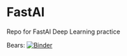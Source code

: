 # FastAI
Repo for FastAI Deep Learning practice

Bears: [![Binder](https://mybinder.org/badge_logo.svg)](https://mybinder.org/v2/gh/kelseymour/FastAI/HEAD?urlpath=%2Fvoila%2Frender%2FBears.ipynb)

